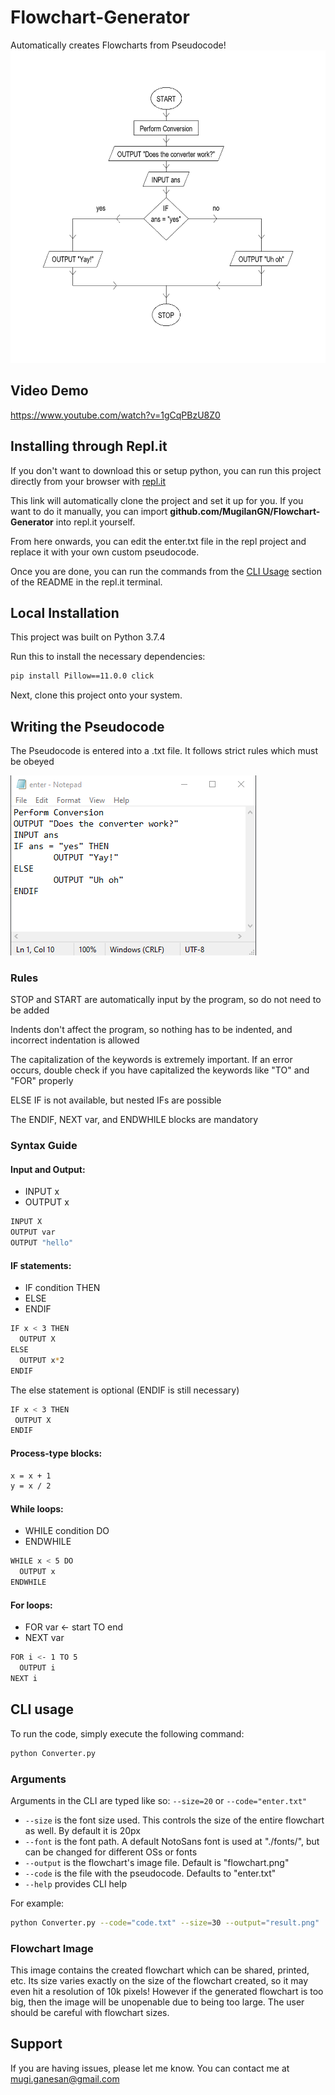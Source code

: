 # Flowchart-Generator
Automatically creates Flowcharts from Pseudocode!
<img src="flowchart.png" width="629" height="500">

## Video Demo

https://www.youtube.com/watch?v=1gCqPBzU8Z0


## Installing through Repl.it

If you don't want to download this or setup python, you can run this project directly from your browser with [repl.it](https://repl.it/github/MugilanGN/Flowchart-Generator)

This link will automatically clone the project and set it up for you. If you want to do it manually, you can import **github.com/MugilanGN/Flowchart-Generator** into repl.it yourself.

From here onwards, you can edit the enter.txt file in the repl project and replace it with your own custom pseudocode.

Once you are done, you can run the commands from the [CLI Usage](#cli-usage) section of the README in the repl.it terminal.

## Local Installation

This project was built on Python 3.7.4

Run this to install the necessary dependencies:

```sh 
pip install Pillow==11.0.0 click
```

Next, clone this project onto your system.

## Writing the Pseudocode

The Pseudocode is entered into a .txt file. It follows strict rules which must be obeyed

<img src="enter.png" alt="alt text">

### Rules

STOP and START are automatically input by the program, so do not need to be added

Indents don't affect the program, so nothing has to be indented, and incorrect indentation is allowed

The capitalization of the keywords is extremely important. If an error occurs, double check if you have capitalized the keywords like "TO" and "FOR" properly

ELSE IF is not available, but nested IFs are possible

The ENDIF, NEXT var, and ENDWHILE blocks are mandatory

### Syntax Guide

 #### Input and Output:

  - INPUT x 
  - OUTPUT x

   ```sh
   INPUT X
   OUTPUT var
   OUTPUT "hello"
   ```
#### IF statements:
  - IF condition THEN
  - ELSE
  - ENDIF
  
  ```sh
  IF x < 3 THEN
    OUTPUT X
  ELSE
    OUTPUT x*2
  ENDIF
  ```
  The else statement is optional (ENDIF is still necessary)
  
   ```sh
  IF x < 3 THEN
    OUTPUT X
  ENDIF
  ```
  
  #### Process-type blocks:

  ```sh
  x = x + 1
  y = x / 2
  ```
  
  #### While loops:

  - WHILE condition DO
  - ENDWHILE
  
  ```sh
  WHILE x < 5 DO
    OUTPUT x
  ENDWHILE
  ```
  #### For loops:
   
  - FOR var <- start TO end
  - NEXT var
  
  ```sh
  FOR i <- 1 TO 5
    OUTPUT i
  NEXT i
  ```

## CLI usage

To run the code, simply execute the following command:
```sh
python Converter.py
```

### Arguments
  
  Arguments in the CLI are typed like so: ```--size=20``` or ```--code="enter.txt"```
 
  - ```--size``` is the font size used. This controls the size of the entire flowchart as well. By default it is 20px
  - ```--font``` is the font path. A default NotoSans font is used at "./fonts/", but can be changed for different OSs or fonts
  - ```--output``` is the flowchart's image file. Default is "flowchart.png"
  - ```--code``` is the file with the pseudocode. Defaults to "enter.txt"
  - ```--help``` provides CLI help
  
  For example:
  
  ```sh
  python Converter.py --code="code.txt" --size=30 --output="result.png"
  ```

### Flowchart Image

This image contains the created flowchart which can be shared, printed, etc. Its size varies exactly on the size of the flowchart created, so it may even hit a resolution of 10k pixels! However if the generated flowchart is too big, then the image will be unopenable due to being too large. The user should be careful with flowchart sizes.

## Support

If you are having issues, please let me know. You can contact me at mugi.ganesan@gmail.com
